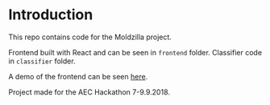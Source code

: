 # Introduction

This repo contains code for the Moldzilla project.

Frontend built with React and can be seen in `frontend` folder. Classifier code in `classifier` folder.

A demo of the frontend can be seen [here](https://gellati.github.io/moldzilla/).

Project made for the AEC Hackathon 7-9.9.2018.
